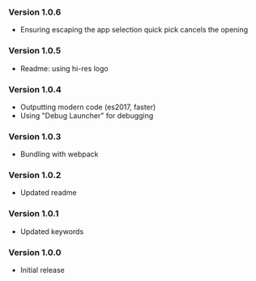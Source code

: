 ### Version 1.0.6
- Ensuring escaping the app selection quick pick cancels the opening

### Version 1.0.5
- Readme: using hi-res logo

### Version 1.0.4
- Outputting modern code (es2017, faster)
- Using "Debug Launcher" for debugging

### Version 1.0.3
- Bundling with webpack

### Version 1.0.2
- Updated readme

### Version 1.0.1
- Updated keywords

### Version 1.0.0
- Initial release

